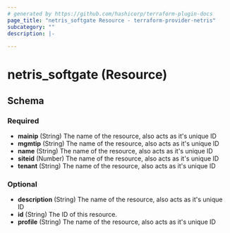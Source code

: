 ```yaml
---
# generated by https://github.com/hashicorp/terraform-plugin-docs
page_title: "netris_softgate Resource - terraform-provider-netris"
subcategory: ""
description: |-
  
---
```


# netris_softgate (Resource)





<!-- schema generated by tfplugindocs -->
## Schema

### Required

- **mainip** (String) The name of the resource, also acts as it's unique ID
- **mgmtip** (String) The name of the resource, also acts as it's unique ID
- **name** (String) The name of the resource, also acts as it's unique ID
- **siteid** (Number) The name of the resource, also acts as it's unique ID
- **tenant** (String) The name of the resource, also acts as it's unique ID

### Optional

- **description** (String) The name of the resource, also acts as it's unique ID
- **id** (String) The ID of this resource.
- **profile** (String) The name of the resource, also acts as it's unique ID


